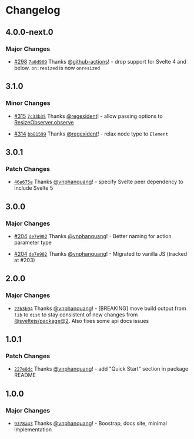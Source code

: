 # Changelog

## 4.0.0-next.0

### Major Changes

- [#298](https://github.com/vnphanquang/svelte-put/pull/298) [`7a0d909`](https://github.com/vnphanquang/svelte-put/commit/7a0d909a5faf26cdee4b427e0195859c7be7ac1b) Thanks [@github-actions](https://github.com/apps/github-actions)! - drop support for Svelte 4 and below. `on:resized` is now `onresized`

## 3.1.0

### Minor Changes

- [#315](https://github.com/vnphanquang/svelte-put/pull/315) [`7c33b35`](https://github.com/vnphanquang/svelte-put/commit/7c33b35cfd50b5d602bd07ccfa157d2061211cca) Thanks [@regexident](https://github.com/regexident)! - allow passing options to [ResizeObserver.observe](https://developer.mozilla.org/en-US/docs/Web/API/ResizeObserver/observe#options)

- [#314](https://github.com/vnphanquang/svelte-put/pull/314) [`bb81599`](https://github.com/vnphanquang/svelte-put/commit/bb81599449554c64e26363453449cf6d4345f498) Thanks [@regexident](https://github.com/regexident)! - relax node type to `Element`

## 3.0.1

### Patch Changes

- [`46e675e`](https://github.com/vnphanquang/svelte-put/commit/46e675e05e87ca042af231cd059dc944cd6080d5) Thanks [@vnphanquang](https://github.com/vnphanquang)! - specify Svelte peer dependency to include Svelte 5

## 3.0.0

### Major Changes

- [#204](https://github.com/vnphanquang/svelte-put/pull/204) [`de7e902`](https://github.com/vnphanquang/svelte-put/commit/de7e9025150a4cef421b8c12523be70a0a6ff05f) Thanks [@vnphanquang](https://github.com/vnphanquang)! - Better naming for action parameter type

- [#204](https://github.com/vnphanquang/svelte-put/pull/204) [`de7e902`](https://github.com/vnphanquang/svelte-put/commit/de7e9025150a4cef421b8c12523be70a0a6ff05f) Thanks [@vnphanquang](https://github.com/vnphanquang)! - Migrated to vanilla JS (tracked at #203)

## 2.0.0

### Major Changes

- [`22b3b94`](https://github.com/vnphanquang/svelte-put/commit/22b3b94c74d58f5e8f2c826d0d4a9bd15b45fa94) Thanks [@vnphanquang](https://github.com/vnphanquang)! - [BREAKING] move build output from `lib` to `dist` to stay consistent of new changes from [@sveltejs/package@2](https://github.com/sveltejs/kit/releases/tag/%40sveltejs/package%402.0.0). Also fixes some api docs issues

## 1.0.1

### Patch Changes

- [`227e8dc`](https://github.com/vnphanquang/svelte-put/commit/227e8dc11f850787f9f98eb4b24cd23015c9c25c) Thanks [@vnphanquang](https://github.com/vnphanquang)! - add "Quick Start" section in package README

## 1.0.0

### Major Changes

- [`9378a43`](https://github.com/vnphanquang/svelte-put/commit/9378a430f3593c85e2a80a211bf41d1e07304d6d) Thanks [@vnphanquang](https://github.com/vnphanquang)! - Boostrap, docs site, minimal implementation

